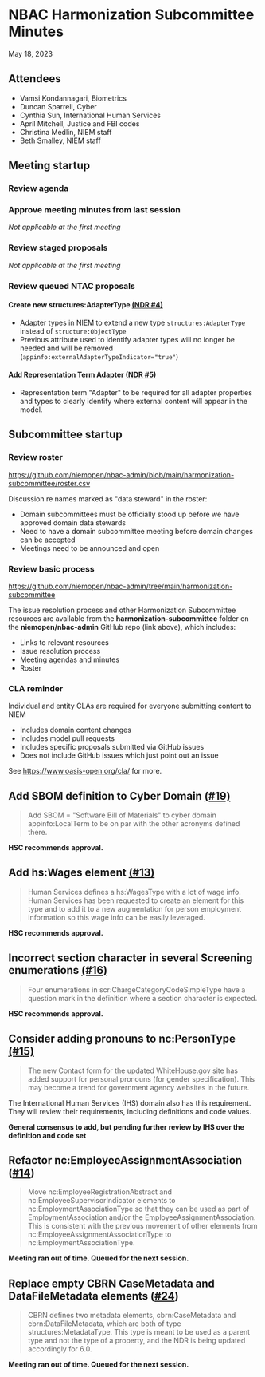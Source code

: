 
# NBAC Harmonization Subcommittee Minutes

May 18, 2023

## Attendees

- Vamsi Kondannagari, Biometrics
- Duncan Sparrell, Cyber
- Cynthia Sun, International Human Services
- April Mitchell, Justice and FBI codes
- Christina Medlin, NIEM staff
- Beth Smalley, NIEM staff

## Meeting startup

### Review agenda

### Approve meeting minutes from last session

*Not applicable at the first meeting*

### Review staged proposals

*Not applicable at the first meeting*

### Review queued NTAC proposals

#### Create new structures:AdapterType [(NDR #4)](https://github.com/niemopen/niem-naming-design-rules/issues/4)

- Adapter types in NIEM to extend a new type `structures:AdapterType` instead of `structure:ObjectType`
- Previous attribute used to identify adapter types will no longer be needed and will be removed (`appinfo:externalAdapterTypeIndicator="true"`)

#### Add Representation Term Adapter [(NDR #5)](https://github.com/niemopen/niem-naming-design-rules/issues/5)

- Representation term "Adapter" to be required for all adapter properties and types to clearly identify where external content will appear in the model.

## Subcommittee startup

### Review roster

https://github.com/niemopen/nbac-admin/blob/main/harmonization-subcommittee/roster.csv

Discussion re names marked as "data steward" in the roster:

- Domain subcommittees must be officially stood up before we have approved domain data stewards
- Need to have a domain subcommittee meeting before domain changes can be accepted
- Meetings need to be announced and open

### Review basic process

https://github.com/niemopen/nbac-admin/tree/main/harmonization-subcommittee

The issue resolution process and other Harmonization Subcommittee resources are available from the **harmonization-subcommittee** folder on the **niemopen/nbac-admin** GitHub repo (link above), which includes:

- Links to relevant resources
- Issue resolution process
- Meeting agendas and minutes
- Roster

### CLA reminder

Individual and entity CLAs are required for everyone submitting content to NIEM

- Includes domain content changes
- Includes model pull requests
- Includes specific proposals submitted via GitHub issues
- Does not include GitHub issues which just point out an issue

See https://www.oasis-open.org/cla/ for more.

## Add SBOM definition to Cyber Domain [(#19)](https://github.com/niemopen/niem-model/issues/19)

> Add SBOM = "Software Bill of Materials" to cyber domain appinfo:LocalTerm to be on par with the other acronyms defined there.

**HSC recommends approval.**

## Add hs:Wages element [(#13)](https://github.com/niemopen/niem-model/issues/13)

> Human Services defines a hs:WagesType with a lot of wage info. Human Services has been requested to create an element for this type and to add it to a new augmentation for person employment information so this wage info can be easily leveraged.

**HSC recommends approval.**

## Incorrect section character in several Screening enumerations [(#16)](https://github.com/niemopen/niem-model/issues/16)

> Four enumerations in scr:ChargeCategoryCodeSimpleType have a question mark in the definition where a section character is expected.

**HSC recommends approval.**

## Consider adding pronouns to nc:PersonType [(#15)](https://github.com/niemopen/niem-model/issues/15)

> The new Contact form for the updated WhiteHouse.gov site has added support for personal pronouns (for gender specification). This may become a trend for government agency websites in the future.

The International Human Services (IHS) domain also has this requirement.  They will review their requirements, including definitions and code values.

**General consensus to add, but pending further review by IHS over the definition and code set**

## Refactor nc:EmployeeAssignmentAssociation ([#14](https://github.com/niemopen/niem-model/issues/14))

> Move nc:EmployeeRegistrationAbstract and nc:EmployeeSupervisorIndicator elements to nc:EmploymentAssociationType so that they can be used as part of EmploymentAssociation and/or the EmployeeAssignmentAssociation. This is consistent with the previous movement of other elements from nc:EmployeeAssignmentAssociationType to nc:EmploymentAssociationType.

**Meeting ran out of time.  Queued for the next session.**

## Replace empty CBRN CaseMetadata and DataFileMetadata elements ([#24](https://github.com/niemopen/niem-model/issues/24))

> CBRN defines two metadata elements, cbrn:CaseMetadata and cbrn:DataFileMetadata, which are both of type structures:MetadataType. This type is meant to be used as a parent type and not the type of a property, and the NDR is being updated accordingly for 6.0.

**Meeting ran out of time.  Queued for the next session.**
